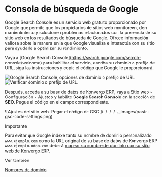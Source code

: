 # Consola de búsqueda de Google

Google Search Console es un servicio web gratuito proporcionado por Google que
permite que los propietarios de sitios web monitoreen, den mantenimiento y
solucionen problemas relacionados con la presencia de su sitio web en los
resultados de búsqueda de Google. Ofrece información valiosa sobre la manera
en la que Google visualiza e interactúa con su sitio para ayudarle a optimizar
su rendimiento.

Vaya a [Google Search Console](https://search.google.com/search-
console/welcome) para habilitar el servicio, escriba su dominio o prefijo de
URL, siga las instrucciones y copie el código que Google le proporcionará.

![Google Search Console, opciones de dominio o prefijo de
URL.](../../../../_images/add-domain-or-url-prefix.png) ![Verificar dominio o
prefijo de URL.](../../../../_images/verify.png)

Después, acceda a su base de datos de Konvergo ERP, vaya a Sitio web ‣ Configuración ‣
Ajustes y habilite **Google Search Console** en la sección de **SEO**. Pegue
el código en el campo correspondiente.

![Ajustes del sitio web. Pegar el código de GSC.](../../../../_images/paste-
gsc-code-settings.png) <div class="alert alert-warning">
<p class="alert-title">
Importante</p><p>Para evitar que Google indexe tanto su nombre de dominio personalizado <code>www.ejemplo.com</code> como la URL original de su base de datos de Konvergo ERP <code>www.ejemplo.odoo.com</code> deberá <a href="domain_names#domain-name-website-map"><span class="std std-ref">mapear su nombre de dominio con su sitio web de Konvergo ERP</span></a>.</p>
</div> <div class="alert alert-secondary">
<p class="alert-title">
Ver también</p><p><a href="domain_names">Nombres de dominio</a></p>
</div>

